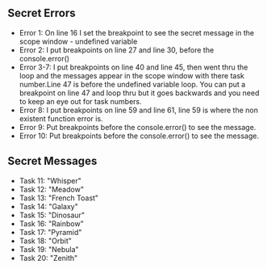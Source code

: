  ## Secret Errors

* Error 1: On line 16 I set the breakpoint to see the secret message in the scope window - undefined variable
* Error 2: I put breakpoints on line 27 and line 30, before the console.error()
* Error 3-7: I put breakpoints on line 40 and line 45, then went thru the loop and the messages appear in the scope window with there task number.Line  47 is before the undefined variable loop.  You can put a breakpoint on line 47 and loop thru but it goes backwards and you need to keep an eye out for task numbers. 
* Error 8: I put breakpoints on line 59 and line 61, line 59 is where the non existent function error is. 
* Error 9: Put breakpoints before the console.error() to see the message.
* Error 10: Put breakpoints before the console.error() to see the message.

## Secret Messages

* Task 11: "Whisper"
* Task 12: "Meadow"
* Task 13: "French Toast"
* Task 14: "Galaxy"
* Task 15: "Dinosaur"
* Task 16: "Rainbow"
* Task 17: "Pyramid" 
* Task 18: "Orbit"
* Task 19: "Nebula"
* Task 20: "Zenith"